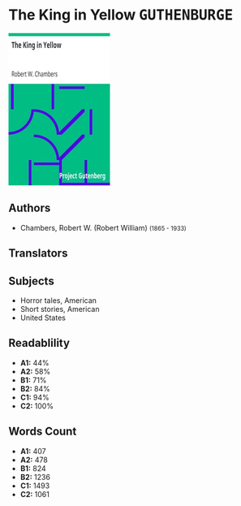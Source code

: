 # The King in Yellow <kbd>GUTHENBURGE</kbd>

![](./cover.medium.jpg "")

## Authors


 - Chambers, Robert W. (Robert William) <small>(1865 - 1933)</small>

## Translators



## Subjects


 - Horror tales, American
 - Short stories, American
 - United States

## Readablility


 - **A1:** 44%
 - **A2:** 58%
 - **B1:** 71%
 - **B2:** 84%
 - **C1:** 94%
 - **C2:** 100%

## Words Count


 - **A1:** 407
 - **A2:** 478
 - **B1:** 824
 - **B2:** 1236
 - **C1:** 1493
 - **C2:** 1061
